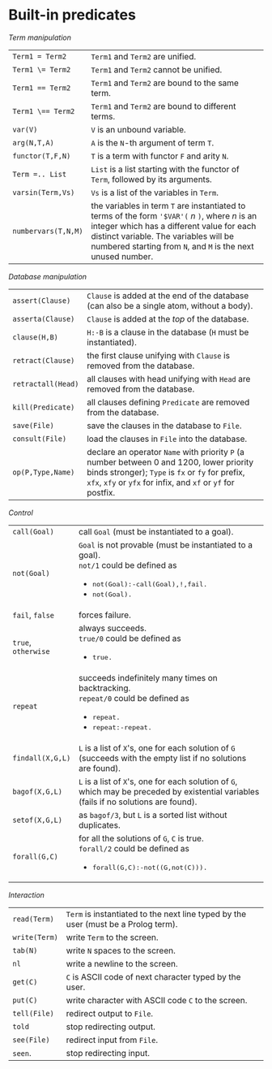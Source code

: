 <!--H3: Section A.1-->
# Built-in predicates #

*Term manipulation*

|    |    |
|:---|:---|
| `Term1 = Term2` | `Term1` and `Term2` are unified. |
| `Term1 \= Term2` | `Term1` and `Term2` cannot be unified. |
| `Term1 == Term2` | `Term1` and `Term2` are bound to the same term. |
| `Term1 \== Term2` | `Term1` and `Term2` are bound to different terms. |
| `var(V)` | `V` is an unbound variable. |
| `arg(N,T,A)` | `A` is the `N`-th argument of term `T`. |
| `functor(T,F,N)` | `T` is a term with functor `F` and arity `N`. |
| `Term =.. List` | `List` is a list starting with the functor of `Term`, followed by its arguments. |
| `varsin(Term,Vs)` | `Vs` is a list of the variables in `Term`. |
| `numbervars(T,N,M)` | the variables in term `T` are instantiated to terms of the form `'$VAR'(` *n* `)`, where *n* is an integer which has a different value for each distinct variable. The variables will be numbered starting from `N`, and `M` is the next unused number.|

*Database manipulation*

|    |    |
|:---|:---|
| `assert(Clause)` | `Clause` is added at the end of the database (can also be a single atom, without a body). |
| `asserta(Clause)` | `Clause` is added at the *top* of the database. |
| `clause(H,B)` | `H:-B` is a clause in the database (`H` must be instantiated). |
| `retract(Clause)` | the first clause unifying with `Clause` is removed from the database. |
| `retractall(Head)` | all clauses with head unifying with `Head` are removed from the database. |
| `kill(Predicate)` | all clauses defining `Predicate` are removed from the database. |
| `save(File)` | save the clauses in the database to `File`. |
| `consult(File)` | load the clauses in `File` into the database. |
| `op(P,Type,Name)` | declare an operator `Name` with priority `P` (a number between 0 and 1200, lower priority binds stronger); `Type` is `fx` or `fy` for prefix, `xfx`, `xfy` or `yfx` for infix, and `xf` or `yf` for postfix. |

*Control*

|    |    |
|:---|:---|
| `call(Goal)` | call `Goal` (must be instantiated to a goal). |
| `not(Goal)` | `Goal` is not provable (must be instantiated to a goal).<br>`not/1` could be defined as <ul><li><tt>not(Goal):-call(Goal),!,fail.</tt></li><li><tt>not(Goal).</tt></li></ul> |
| `fail`, `false` | forces failure. |
| `true`, `otherwise` | always succeeds.<br>`true/0` could be defined as <ul><li><tt>true.</tt></li></ul> |
| `repeat` | succeeds indefinitely many times on backtracking.<br>`repeat/0` could be defined as <ul><li><tt>repeat.</tt></li><li><tt>repeat:-repeat.</tt></li></ul> |
| `findall(X,G,L)` | `L` is a list of `X`'s, one for each solution of `G` (succeeds with the empty list if no solutions are found). |
| `bagof(X,G,L)` | `L` is a list of `X`'s, one for each solution of `G`, which may be preceded by existential variables (fails if no solutions are found). |
| `setof(X,G,L)` | as `bagof/3`, but `L` is a sorted list without duplicates. |
| `forall(G,C)` | for all the solutions of `G`, `C` is true.<br>`forall/2` could be defined as <ul><li><tt>forall(G,C):-not((G,not(C))).</tt></li></ul> |

*Interaction*

|    |    |
|:---|:---|
| `read(Term)` | `Term` is instantiated to the next line typed by the user (must be a Prolog term). |
| `write(Term)` | write `Term` to the screen. |
| `tab(N)` | write `N` spaces to the screen. |
| `nl` | write a newline to the screen. |
| `get(C)` | `C` is ASCII code of next character typed by the user. |
| `put(C)` | write character with ASCII code `C` to the screen. |
| `tell(File)` | redirect output to `File`. |
| `told` | stop redirecting output. |
| `see(File)` | redirect input from `File`. |
| `seen`. | stop redirecting input. |
